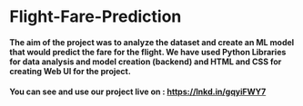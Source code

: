 # Flight-Fare-Prediction

#### The aim of the project was to analyze the dataset and create an ML model that would predict the fare for the flight. We have used Python Libraries for data analysis and model creation (backend) and HTML and CSS for creating Web UI for the project.

#### You can see and use our project live on : https://lnkd.in/gqyiFWY7
